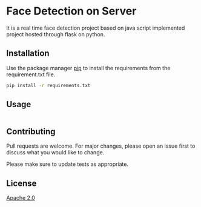 # Face Detection on Server

It is a real time face detection project based on java script implemented project hosted through flask on python.
 

## Installation

Use the package manager [pip](https://pip.pypa.io/en/stable/) to install the requirements from the requirement.txt file.

```bash
pip install -r requirements.txt 
```

## Usage
```bash 

```

## Contributing
Pull requests are welcome. For major changes, please open an issue first to discuss what you would like to change.

Please make sure to update tests as appropriate.

## License
[Apache 2.0](https://choosealicense.com/licenses/apache-2.0/)
